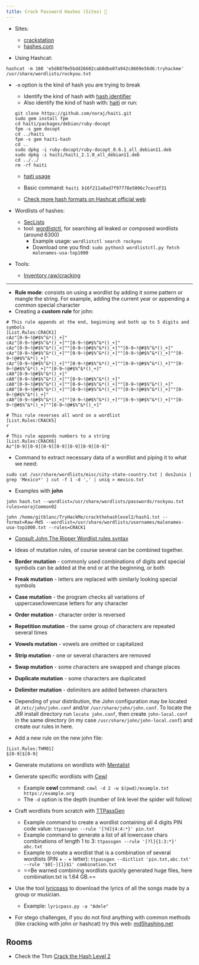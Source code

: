 ```yaml
---
title: Crack Password Hashes (Sites) 🤡
---
```


- Sites:

  - [crackstation](https://crackstation.net/)
  - [hashes.com](https://hashes.com/en/decrypt/hash)

- Using Hashcat:

```shell
hashcat -m 160 'e5d8870e5bdd26602cab8dbe07a942c8669e56d6:tryhackme' /usr/share/wordlists/rockyou.txt
```

- `-m` option is the kind of hash you are trying to break

  - Identify the kind of hash with [hash identifier](https://www.kali.org/tools/hash-identifier/)
  - Also identify the kind of hash with: [haiti](https://github.com/noraj/haiti) or run:

  ```shell
  git clone https://github.com/noraj/haiti.git
  sudo gem install fpm
  cd haiti/packages/debian/ruby-docopt
  fpm -s gem docopt
  cd ../haiti
  fpm -s gem haiti-hash
  cd ..
  sudo dpkg -i ruby-docopt/ruby-docopt_0.6.1_all_debian11.deb
  sudo dpkg -i haiti/haiti_2.1.0_all_debian11.deb
  cd ../../
  rm -rf haiti
  ```

  - [haiti usage](https://noraj.github.io/haiti/#/pages/usage)
  - Basic command: `haiti b16f211a8ad7f97778e5006c7cecdf31`

  - [Check more hash formats on Hashcat official web](https://hashcat.net/wiki/doku.php?id=example_hashes)

- Wordlists of hashes:

  - [SecLists](https://github.com/danielmiessler/SecLists)
  - tool: [wordlistctl](https://github.com/BlackArch/wordlistctl), for searching all leaked or composed wordlists (around 6300)
    - Example usage: `wordlistctl search rockyou`
    - Download one you find: `sudo python3 wordlistctl.py fetch malenames-usa-top1000`

- Tools:
  - [Inventory raw/cracking](https://inventory.raw.pm/tools.html#title-tools-cracking)

---

- **Rule mode**: consists on using a wordlist by adding it some pattern or mangle the string. For example, adding the current year or appending a common special character
- Creating a **custom rule** for john:

```shell
# This rule appends at the end, beginning and both up to 5 digits and symbols
[List.Rules:CRACK1]
cAz"[0-9~!@#$%^&*()_+]"
cAz"[0-9~!@#$%^&*()_+]""[0-9~!@#$%^&*()_+]"
cAz"[0-9~!@#$%^&*()_+]""[0-9~!@#$%^&*()_+]""[0-9~!@#$%^&*()_+]"
cAz"[0-9~!@#$%^&*()_+]""[0-9~!@#$%^&*()_+]""[0-9~!@#$%^&*()_+]""[0-9~!@#$%^&*()_+]"
cAz"[0-9~!@#$%^&*()_+]""[0-9~!@#$%^&*()_+]""[0-9~!@#$%^&*()_+]""[0-9~!@#$%^&*()_+]""[0-9~!@#$%^&*()_+]"
cA0"[0-9~!@#$%^&*()_+]"
cA0"[0-9~!@#$%^&*()_+]""[0-9~!@#$%^&*()_+]"
cA0"[0-9~!@#$%^&*()_+]""[0-9~!@#$%^&*()_+]""[0-9~!@#$%^&*()_+]"
cA0"[0-9~!@#$%^&*()_+]""[0-9~!@#$%^&*()_+]""[0-9~!@#$%^&*()_+]""[0-9~!@#$%^&*()_+]"
cA0"[0-9~!@#$%^&*()_+]""[0-9~!@#$%^&*()_+]""[0-9~!@#$%^&*()_+]""[0-9~!@#$%^&*()_+]""[0-9~!@#$%^&*()_+]"

# This rule reverses all word on a wordlist
[List.Rules:CRACK5]
r

# This rule appends numbers to a string
[List.Rules:CRACK6]
Az"[0-9][0-9][0-9][0-9][0-9][0-9][0-9]"
```

- Command to extract necessary data of a wordlist and piping it to what we need:

```shell
sudo cat /usr/share/wordlists/misc/city-state-country.txt | dos2unix | grep 'Mexico*' | cut -f 1 -d ',' | uniq > mexico.txt
```

- Examples with **john**

```shell
john hash.txt --wordlist=/usr/share/wordlists/passwords/rockyou.txt rules=norajCommon02

john /home/gitblanc/TryHackMe/crackthehashlevel2/hash1.txt --format=Raw-Md5 --wordlist=/usr/share/wordlists/usernames/malenames-usa-top1000.txt --rules=CRACK1
```

- [Consult John The Ripper Wordlist rules syntax](https://www.openwall.com/john/doc/RULES.shtml)
- Ideas of mutation rules, of course several can be combined together.

- **Border mutation** - commonly used combinations of digits and special symbols can be added at the end or at the beginning, or both
- **Freak mutation** - letters are replaced with similarly looking special symbols
- **Case mutation** - the program checks all variations of uppercase/lowercase letters for any character
- **Order mutation** - character order is reversed
- **Repetition mutation** - the same group of characters are repeated several times
- **Vowels mutation** - vowels are omitted or capitalized
- **Strip mutation** - one or several characters are removed
- **Swap mutation** - some characters are swapped and change places
- **Duplicate mutation** - some characters are duplicated
- **Delimiter mutation** - delimiters are added between characters

- Depending of your distribution, the John configuration may be located at `/etc/john/john.conf` and/or `/usr/share/john/john.conf`. To locate the JtR install directory run `locate john.conf`, then create `john-local.conf` in the same directory (in my case `/usr/share/john/john-local.conf`) and create our rules in here.
- Add a new rule on the new john file:

```shell
[List.Rules:THM01]
$[0-9]$[0-9]
```

- Generate mutations on wordlists with [Mentalist](https://github.com/sc0tfree/mentalist)
- Generate specific wordlists with [Cewl](https://github.com/digininja/CeWL)
  - Example **cewl** command: `cewl -d 2 -w $(pwd)/example.txt https://example.org`
  - The `-d` option is the depth (number of link level the spider will follow)
- Craft wordlists from scratch with [TTPassGen](https://github.com/tp7309/TTPassGen)

  - Example command to create a wordlist containing all 4 digits PIN code value: `ttpassgen --rule '[?d]{4:4:*}' pin.txt`
  - Example command to generate a list of all lowercase chars combinations of length 1 to 3: `ttpassgen --rule '[?l]{1:3:*}' abc.txt`
  - Example to create a wordlist that is a combination of several wordlists (PIN + `-` + letter): `ttpassgen --dictlist 'pin.txt,abc.txt' --rule '$0[-]{1}$1' combination.txt`
  - ==Be warned combining wordlists quickly generated huge files, here combination.txt is 1.64 GB.==

- Use the tool [lyricpass](https://github.com/initstring/lyricpass) to download the lyrics of all the songs made by a group or musician.

  - Example: `lyricpass.py -a "Adele"`

- For stego challenges, if you do not find anything with common methods (like cracking with john or hashcat) try this web: [md5hashing.net](https://md5hashing.net/hash)

## Rooms

- Check the Thm [Crack the Hash Level 2](https://tryhackme.com/room/crackthehashlevel2)
